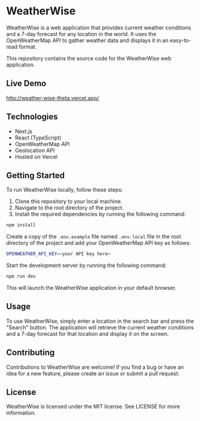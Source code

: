 # WeatherWise

WeatherWise is a web application that provides current weather conditions and a 7-day forecast for any location in the world. It uses the OpenWeatherMap API to gather weather data and displays it in an easy-to-read format.

This repository contains the source code for the WeatherWise web application.

## Live Demo

http://weather-wise-theta.vercel.app/

## Technologies

- Next.js
- React (TypeScript)
- OpenWeatherMap API
- Geolocation API
- Hosted on Vercel

## Getting Started

To run WeatherWise locally, follow these steps:

1. Clone this repository to your local machine.
2. Navigate to the root directory of the project.
3. Install the required dependencies by running the following command:

```sh
npm install
```

Create a copy of the `.env.example` file named `.env.local` file in the root directory of the project and add your OpenWeatherMap API key as follows:

```sh
OPENWEATHER_API_KEY=<your API key here>
```

Start the development server by running the following command:

```sh
npm run dev
```

This will launch the WeatherWise application in your default browser.

## Usage

To use WeatherWise, simply enter a location in the search bar and press the "Search" button. The application will retrieve the current weather conditions and a 7-day forecast for that location and display it on the screen.

## Contributing

Contributions to WeatherWise are welcome! If you find a bug or have an idea for a new feature, please create an issue or submit a pull request.

## License

WeatherWise is licensed under the MIT license. See LICENSE for more information.
